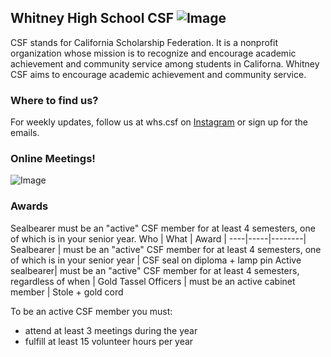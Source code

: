 ## Whitney High School CSF ![Image](https://www.google.com/search?q=csf+logo&safe=active&tbm=isch&source=iu&ictx=1&fir=9yZ36nW62ikuXM%252C5-L2YmjaqOnQsM%252C_%253BdXGVSvkLul2ibM%252CtOKf99H9DnL1mM%252C_%253B6Ei4z4N_UcCDOM%252CqnttjGAyNBqS3M%252C_%253B-3Exc5feJiR6-M%252CFAGYsdbeBqFdzM%252C_%253BWR5_jC-rP5o3oM%252CxcL0m-YkmVVPKM%252C_%253BNba0gepzvSHXZM%252CYOmZY0rLFxSlVM%252C_%253Bm5Egz3ocbKas5M%252ChGDemog1yF0bkM%252C_%253Bz0ypj996e0PD-M%252CTHBlfynA5qznYM%252C_%253BC4W0z_LPna3RKM%252CjYy-Uvs_hHxNnM%252C_%253BW4hVTZqk7FR5NM%252CmRfC0MKzUxTLYM%252C_%253ByrZ4FmLakr1DxM%252Cz21dd_c6qajNiM%252C_%253B7SkQfXphjzkJDM%252Cz21dd_c6qajNiM%252C_%253BDzHGsXxImektIM%252C8Scrw5WxV-IZtM%252C_%253B8ZarPLjA8oAR6M%252Ckf93_TKsrRx4sM%252C_%253Bvr8-7cJuv7f8iM%252CjBvEyv8mTyn53M%252C_%253BPnroviUdW0CpmM%252CfQJqXgLrjsqafM%252C_&vet=1&usg=AI4_-kRSgaj1Vszvd4iQa0JlxupXYqgzZw&sa=X&ved=2ahUKEwig2dm6hafzAhXEsZ4KHdlqDBUQ9QF6BAgXEAE#imgrc=6Ei4z4N_UcCDOM)
CSF stands for California Scholarship Federation. It is a nonprofit organization whose mission is to recognize and encourage academic achievement and community service among students in Californa. Whitney CSF aims to encourage academic achievement and community service.

### Where to find us?
For weekly updates, follow us at whs.csf on [Instagram](https://www.instagram.com/whs.csf/) or sign up for the emails.  

### Online Meetings!
![Image](https://scontent-lax3-1.xx.fbcdn.net/v/t1.15752-9/242209067_2840593119496480_4954287050633026822_n.jpg?_nc_cat=102&ccb=1-5&_nc_sid=ae9488&_nc_ohc=dY8Sj2RRPCwAX9Kh5Ap&_nc_ht=scontent-lax3-1.xx&oh=3b778cb56a4a5cd8d014f5129551bb51&oe=617A021F)

### Awards

Sealbearer must be an "active" CSF member for at least 4 semesters, one of which is in your senior year.
Who | What | Award |
----|-----|--------|
Sealbearer | must be an "active" CSF member for at least 4 semesters, one of which is in your senior year | CSF seal on diploma + lamp pin
Active sealbearer|  must be an "active" CSF member for at least 4 semesters, regardless of when | Gold Tassel
Officers | must be an active cabinet member | Stole + gold cord
 
To be an active CSF member you must:
* attend at least 3 meetings during the year
* fulfill at least 15 volunteer hours per year
